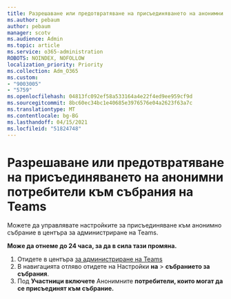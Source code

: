 ```yaml
---
title: Разрешаване или предотвратяване на присъединяването на анонимни потребители към събрания на Teams
ms.author: pebaum
author: pebaum
manager: scotv
ms.audience: Admin
ms.topic: article
ms.service: o365-administration
ROBOTS: NOINDEX, NOFOLLOW
localization_priority: Priority
ms.collection: Adm_O365
ms.custom:
- "9003005"
- "5759"
ms.openlocfilehash: 04813fc092ef58a533164a4e22f4ed9ee959cf9d
ms.sourcegitcommit: 8bc60ec34bc1e40685e3976576e04a2623f63a7c
ms.translationtype: MT
ms.contentlocale: bg-BG
ms.lasthandoff: 04/15/2021
ms.locfileid: "51824748"
---
```

# <a name="allow-or-prevent-anonymous-users-from-joining-teams-meetings"></a>Разрешаване или предотвратяване на присъединяването на анонимни потребители към събрания на Teams

Можете да управлявате настройките за присъединяване към анонимно събрание в центъра за администриране на Teams.

**Може да отнеме до 24 часа, за да в сила тази промяна.**

1.  Отидете в центъра [за администриране на Teams](https://admin.teams.microsoft.com)
2.  В навигацията отляво отидете на Настройки **на**   >   **събранието за събрания**.
3.  Под **Участници включете** Анонимните **потребители, които могат да се присъединят към събрание.**